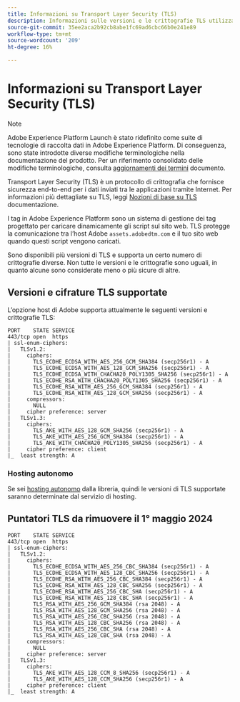 ```yaml
---
title: Informazioni su Transport Layer Security (TLS)
description: Informazioni sulle versioni e le crittografie TLS utilizzate
source-git-commit: 35ee2aca2b92cb8abe1fc69ad6cbc66b0e241e89
workflow-type: tm+mt
source-wordcount: '209'
ht-degree: 16%

---
```


# Informazioni su Transport Layer Security (TLS)

>[!NOTE]
>
>Adobe Experience Platform Launch è stato ridefinito come suite di tecnologie di raccolta dati in Adobe Experience Platform. Di conseguenza, sono state introdotte diverse modifiche terminologiche nella documentazione del prodotto. Per un riferimento consolidato delle modifiche terminologiche, consulta [aggiornamenti dei termini](../../term-updates.md) documento.

Transport Layer Security (TLS) è un protocollo di crittografia che fornisce sicurezza end-to-end per i dati inviati tra le applicazioni tramite Internet. Per informazioni più dettagliate su TLS, leggi [Nozioni di base su TLS](https://www.internetsociety.org/deploy360/tls/basics/) documentazione.

I tag in Adobe Experience Platform sono un sistema di gestione dei tag progettato per caricare dinamicamente gli script sul sito web. TLS protegge la comunicazione tra l’host Adobe `assets.adobedtm.com` e il tuo sito web quando questi script vengono caricati.

Sono disponibili più versioni di TLS e supporta un certo numero di crittografie diverse. Non tutte le versioni e le crittografie sono uguali, in quanto alcune sono considerate meno o più sicure di altre.

## Versioni e cifrature TLS supportate

L’opzione host di Adobe supporta attualmente le seguenti versioni e crittografie TLS:

```
PORT    STATE SERVICE
443/tcp open  https
| ssl-enum-ciphers:
|   TLSv1.2:
|     ciphers:
|       TLS_ECDHE_ECDSA_WITH_AES_256_GCM_SHA384 (secp256r1) - A
|       TLS_ECDHE_ECDSA_WITH_AES_128_GCM_SHA256 (secp256r1) - A
|       TLS_ECDHE_ECDSA_WITH_CHACHA20_POLY1305_SHA256 (secp256r1) - A
|       TLS_ECDHE_RSA_WITH_CHACHA20_POLY1305_SHA256 (secp256r1) - A
|       TLS_ECDHE_RSA_WITH_AES_256_GCM_SHA384 (secp256r1) - A
|       TLS_ECDHE_RSA_WITH_AES_128_GCM_SHA256 (secp256r1) - A
|     compressors:
|       NULL
|     cipher preference: server
|   TLSv1.3:
|     ciphers:
|       TLS_AKE_WITH_AES_128_GCM_SHA256 (secp256r1) - A
|       TLS_AKE_WITH_AES_256_GCM_SHA384 (secp256r1) - A
|       TLS_AKE_WITH_CHACHA20_POLY1305_SHA256 (secp256r1) - A
|     cipher preference: client
|_  least strength: A
```

### Hosting autonomo

Se sei [hosting autonomo](../publishing/hosts/self-hosting-libraries.md) dalla libreria, quindi le versioni di TLS supportate saranno determinate dal servizio di hosting.

## Puntatori TLS da rimuovere il 1° maggio 2024

```
PORT    STATE SERVICE
443/tcp open  https
| ssl-enum-ciphers:
|   TLSv1.2:
|     ciphers:
|       TLS_ECDHE_ECDSA_WITH_AES_256_CBC_SHA384 (secp256r1) - A
|       TLS_ECDHE_ECDSA_WITH_AES_128_CBC_SHA256 (secp256r1) - A
|       TLS_ECDHE_RSA_WITH_AES_256_CBC_SHA384 (secp256r1) - A
|       TLS_ECDHE_RSA_WITH_AES_128_CBC_SHA256 (secp256r1) - A
|       TLS_ECDHE_RSA_WITH_AES_256_CBC_SHA (secp256r1) - A
|       TLS_ECDHE_RSA_WITH_AES_128_CBC_SHA (secp256r1) - A
|       TLS_RSA_WITH_AES_256_GCM_SHA384 (rsa 2048) - A
|       TLS_RSA_WITH_AES_128_GCM_SHA256 (rsa 2048) - A
|       TLS_RSA_WITH_AES_256_CBC_SHA256 (rsa 2048) - A
|       TLS_RSA_WITH_AES_128_CBC_SHA256 (rsa 2048) - A
|       TLS_RSA_WITH_AES_256_CBC_SHA (rsa 2048) - A
|       TLS_RSA_WITH_AES_128_CBC_SHA (rsa 2048) - A
|     compressors:
|       NULL
|     cipher preference: server
|   TLSv1.3:
|     ciphers:
|       TLS_AKE_WITH_AES_128_CCM_8_SHA256 (secp256r1) - A
|       TLS_AKE_WITH_AES_128_CCM_SHA256 (secp256r1) - A
|     cipher preference: client
|_  least strength: A
```
